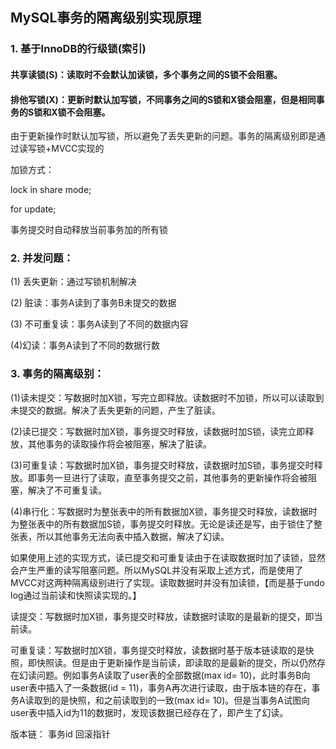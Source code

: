## MySQL事务的隔离级别实现原理

### 1. 基于InnoDB的行级锁(索引)

#### 共享读锁(S)：读取时不会默认加读锁，多个事务之间的S锁不会阻塞。

#### 排他写锁(X)：更新时默认加写锁，不同事务之间的S锁和X锁会阻塞，但是相同事务的S锁和X锁不会阻塞。

由于更新操作时默认加写锁，所以避免了丢失更新的问题。事务的隔离级别即是通过读写锁+MVCC实现的

加锁方式：

lock in share mode;

for update;

事务提交时自动释放当前事务加的所有锁

### 2. 并发问题：

(1) 丢失更新：通过写锁机制解决

(2) 脏读：事务A读到了事务B未提交的数据

(3) 不可重复读：事务A读到了不同的数据内容

(4)幻读：事务A读到了不同的数据行数

### 3. 事务的隔离级别：

(1)读未提交：写数据时加X锁，写完立即释放。读数据时不加锁，所以可以读取到未提交的数据。解决了丢失更新的问题，产生了脏读。

(2)读已提交：写数据时加X锁，事务提交时释放，读数据时加S锁，读完立即释放，其他事务的读取操作将会被阻塞，解决了脏读。

(3)可重复读：写数据时加X锁，事务提交时释放，读数据时加S锁，事务提交时释放。即事务一旦进行了读取，直至事务提交之前，其他事务的更新操作将会被阻塞，解决了不可重复读。

(4)串行化：写数据时为整张表中的所有数据加X锁，事务提交时释放，读数据时为整张表中的所有数据加S锁，事务提交时释放。无论是读还是写，由于锁住了整张表，所以其他事务无法向表中插入数据，解决了幻读。

如果使用上述的实现方式，读已提交和可重复读由于在读取数据时加了读锁，显然会产生严重的读写阻塞问题。所以MySQL并没有采取上述方式，而是使用了MVCC对这两种隔离级别进行了实现。读取数据时并没有加读锁，【而是基于undo log通过当前读和快照读实现的。】

读提交：写数据时加X锁，事务提交时释放，读数据时读取的是最新的提交，即当前读。

可重复读：写数据时加X锁，事务提交时释放，读数据时基于版本链读取的是快照，即快照读。但是由于更新操作是当前读，即读取的是最新的提交，所以仍然存在幻读问题。例如事务A读取了user表的全部数据(max id= 10)，此时事务B向user表中插入了一条数据(id = 11)，事务A再次进行读取，由于版本链的存在，事务A读取到的是快照，和之前读取到的一致(max id= 10)。但是当事务A试图向user表中插入id为11的数据时，发现该数据已经存在了，即产生了幻读。

版本链：
事务id
回滚指针









